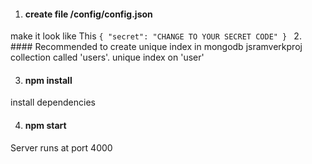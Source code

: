 1. #### create file /config/config.json
make it look like This
`{
    "secret": "CHANGE TO YOUR SECRET CODE"
}
`
2. #### Recommended to create unique index in mongodb jsramverkproj collection called 'users'. unique index on 'user'

3. #### npm install
install dependencies

4. #### npm start
Server runs at port 4000
